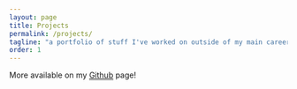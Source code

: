 ```yaml
---
layout: page
title: Projects
permalink: /projects/
tagline: "a portfolio of stuff I've worked on outside of my main career"
order: 1
---
```


<div class="projects" id="projects">

</div>

<div class="projects-bottom">
	<p> More available on my <a style="border-bottom: 1px dotted black;" href="http://www.github.com/ednunezg">Github</a> page! </p>
</div>


<script type="text/javascript" src="/projects.js"></script>

<script>

	//1. Open the projects JSON file
	
	var projects = window.projects_json;
	generateContent(projects);

	//2. Generate "project" divs inside "projects"


	function generateContent(projects){

		var projectsDiv = document.getElementById('projects');
		
		for (var i = 0; i < projects.length; i++) {
			

			//Check if hidden. NOTE: A non existent (null) hidden property is interpreted as false

			if(projects[i].hidden == "true") continue;


			//Create new project div

			var newDiv = document.createElement('div');
			newDiv.className = "project";
			projectsDiv.appendChild(newDiv);
			

			//Create HTML structure for the project div
			var imageDiv = newDiv.appendChild(document.createElement("div"));
			imageDiv.className = "project-image";

			var bodyDiv = newDiv.appendChild(document.createElement("div"));
			bodyDiv.className = "project-body";

			var clearDiv = newDiv.appendChild(document.createElement("div"));
			clearDiv.className = "clear:both";

			
			var titleDiv = bodyDiv.appendChild(document.createElement("div"));
			titleDiv.className = "project-title";

			var infoDiv = bodyDiv.appendChild(document.createElement("div"));
			infoDiv.className = "project-info";

			var linksDiv = bodyDiv.appendChild(document.createElement("div"));
			linksDiv.className = "project-links";

			var tagsDiv = bodyDiv.appendChild(document.createElement("ul"));
			tagsDiv.className = "project-tags";


			//image content
			imageDiv.innerHTML = '<img src="{{ site.url }}'+projects[i].image+'" >';
			
			//title content
			titleDiv.innerHTML = '<h2>'+projects[i].title+"</h2>" + '<div class="date">' + projects[i].date + '</div> <br>'
			
			//info content
			infoDiv.innerHTML = '<p>' + projects[i].info + '</p>';

			//links content
			if(projects[i].links.main != null){
				linksDiv.innerHTML += '<a href='+projects[i].links.main+'><i class="fa fa-external-link"></i> Link</a><br>';
			}
			
			if(projects[i].links.demo != null){
				linksDiv.innerHTML += '<a href='+projects[i].links.demo+'><i class="fa fa-external-link"></i> Demo</a><br>';
			}

			if(projects[i].links.moreinfo != null){
				linksDiv.innerHTML += '<a href='+projects[i].links.moreinfo+'><i class="fa fa-info-circle"></i> More info</a><br>';
			}

			if(projects[i].links.reddit != null){
				linksDiv.innerHTML += '<a href='+projects[i].links.reddit+'><i class="fa fa-reddit"></i> Reddit Announcement</a><br>';
			}

			if(projects[i].links.landingpage != null){
				linksDiv.innerHTML += '<a href='+projects[i].links.landingpage+'><i class="fa fa-external-link"></i> Landing page</a><br>';
			}

			if(projects[i].links.source != null){
				linksDiv.innerHTML += '<a href='+projects[i].links.source+'><i class="fa fa-github"></i> Source Code</a><br>';
			}

			//tags content
			for (var j = 0; j < projects[i].tags.length; j++) {
				var tag = projects[i].tags[j];
				tagsDiv.innerHTML+='<li class="project-tag">'+tag+'</li>'
			}


			projectsDiv.appendChild(document.createElement('br'));
		
		}

	}
	
</script>

